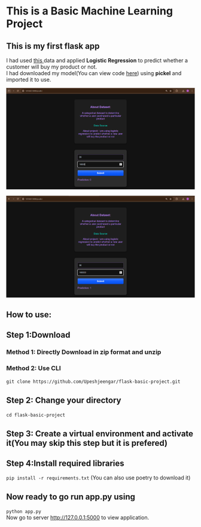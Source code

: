# This is a Basic Machine Learning Project 
## This is my first flask app
I had used <a href="https://www.kaggle.com/datasets/rakeshrau/social-network-ads">this </a> data and applied **Logistic Regression** to predict whether a customer will buy my product or not.  
I had downloaded my model(You can view code <a href="https://github.com/Upeshjeengar/flask-basic-project/blob/main/3_LogisticRegression.ipynb">here</a>) using **pickel** and imported it to use.

![Alt text](templates/img1.png)  

![Alt text](templates/img2.png)


## How to use:
## Step 1:Download
### Method 1: Directly Download in zip format and unzip 


### Method 2: Use CLI
```git clone https://github.com/Upeshjeengar/flask-basic-project.git```

## Step 2: Change your directory 
```cd flask-basic-project```

## Step 3: Create a virtual environment and activate it(You may skip this step but it is prefered)

## Step 4:Install required libraries
```pip install -r requirements.txt```
(You can also use poetry to download it)

## Now ready to go run app.py using
```python app.py```   
Now go to server http://127.0.0.1:5000 to view application.
